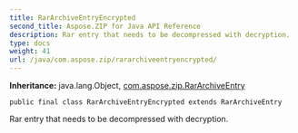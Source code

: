 ```yaml
---
title: RarArchiveEntryEncrypted
second_title: Aspose.ZIP for Java API Reference
description: Rar entry that needs to be decompressed with decryption.
type: docs
weight: 41
url: /java/com.aspose.zip/rararchiveentryencrypted/
---
```


**Inheritance:**
java.lang.Object, [com.aspose.zip.RarArchiveEntry](../../com.aspose.zip/rararchiveentry)
```
public final class RarArchiveEntryEncrypted extends RarArchiveEntry
```

Rar entry that needs to be decompressed with decryption.
